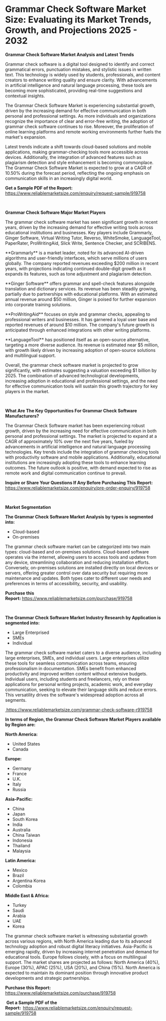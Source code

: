 <p><h1>Grammar Check Software Market Size: Evaluating its Market Trends, Growth, and Projections 2025 - 2032</h1></p><p><strong>Grammar Check Software Market Analysis and Latest Trends</strong></p>
<p><p>Grammar check software is a digital tool designed to identify and correct grammatical errors, punctuation mistakes, and stylistic issues in written text. This technology is widely used by students, professionals, and content creators to enhance writing quality and ensure clarity. With advancements in artificial intelligence and natural language processing, these tools are becoming more sophisticated, providing real-time suggestions and contextual insights.</p><p>The Grammar Check Software Market is experiencing substantial growth, driven by the increasing demand for effective communication in both personal and professional settings. As more individuals and organizations recognize the importance of clear and error-free writing, the adoption of grammar check software continues to rise. Moreover, the proliferation of online learning platforms and remote working environments further fuels the market's expansion.</p><p>Latest trends indicate a shift towards cloud-based solutions and mobile applications, making grammar-checking tools more accessible across devices. Additionally, the integration of advanced features such as plagiarism detection and style enhancement is becoming commonplace. The Grammar Check Software Market is expected to grow at a CAGR of 10.50% during the forecast period, reflecting the ongoing emphasis on communication skills in an increasingly digital world.</p></p>
<p><strong>Get a Sample PDF of the Report:&nbsp;</strong> <a href="https://www.reliablemarketsize.com/enquiry/request-sample/919758?utm_campaign=3121&utm_medium=2&utm_source=Github&utm_content=ia&utm_term=16042025&utm_id=grammar-check-software">https://www.reliablemarketsize.com/enquiry/request-sample/919758</a></p>
<p>&nbsp;</p>
<p><strong>Grammar Check Software Major Market Players</strong></p>
<p><p>The grammar check software market has seen significant growth in recent years, driven by the increasing demand for effective writing tools across educational institutions and businesses. Key players include Grammarly, Ginger Software, Virtual Writing Tutor, Reverso, WhiteSmoke, LanguageTool, PaperRater, ProWritingAid, Slick Write, Sentence Checker, and SCRIBENS.</p><p>**Grammarly** is a market leader, noted for its advanced AI-driven algorithms and user-friendly interfaces, which serve millions of users globally. The company reported revenues exceeding $200 million in recent years, with projections indicating continued double-digit growth as it expands its features, such as tone adjustment and plagiarism detection.</p><p>**Ginger Software** offers grammar and spell-check features alongside translation and dictionary services. Its revenue has been steadily growing, partially due to partnerships with educational platforms. With an estimated annual revenue around $50 million, Ginger is poised for further expansion into corporate training solutions.</p><p>**ProWritingAid** focuses on style and grammar checks, appealing to professional writers and businesses. It has garnered a loyal user base and reported revenues of around $10 million. The company's future growth is anticipated through enhanced integrations with other writing platforms.</p><p>**LanguageTool** has positioned itself as an open-source alternative, targeting a more diverse audience. Its revenue is estimated near $5 million, with growth likely driven by increasing adoption of open-source solutions and multilingual support.</p><p>Overall, the grammar check software market is projected to grow significantly, with estimates suggesting a valuation exceeding $1 billion by 2025. The combination of advanced technological developments, increasing adoption in educational and professional settings, and the need for effective communication tools will sustain this growth trajectory for key players in the market.</p></p>
<p>&nbsp;</p>
<p><strong>What Are The Key Opportunities For Grammar Check Software Manufacturers?</strong></p>
<p><p>The Grammar Check Software market has been experiencing robust growth, driven by the increasing need for effective communication in both personal and professional settings. The market is projected to expand at a CAGR of approximately 10% over the next five years, fueled by advancements in artificial intelligence and natural language processing technologies. Key trends include the integration of grammar checking tools with productivity software and mobile applications. Additionally, educational institutions are increasingly adopting these tools to enhance learning outcomes. The future outlook is positive, with demand expected to rise as remote work and digital communication continue to prevail.</p></p>
<p><strong>Inquire or Share Your Questions If Any Before Purchasing This Report:</strong> <a href="https://www.reliablemarketsize.com/enquiry/pre-order-enquiry/919758?utm_campaign=3121&utm_medium=2&utm_source=Github&utm_content=ia&utm_term=16042025&utm_id=grammar-check-software">https://www.reliablemarketsize.com/enquiry/pre-order-enquiry/919758</a></p>
<p>&nbsp;</p>
<p><strong>Market Segmentation</strong></p>
<p><strong>The Grammar Check Software Market Analysis by types is segmented into:</strong></p>
<p><ul><li>Cloud-based</li><li>On-premises</li></ul></p>
<p><p>The grammar check software market can be categorized into two main types: cloud-based and on-premises solutions. Cloud-based software operates via the internet, allowing users to access tools and updates from any device, streamlining collaboration and reducing installation efforts. Conversely, on-premises solutions are installed directly on local devices or servers, offering greater control over data security but requiring more maintenance and updates. Both types cater to different user needs and preferences in terms of accessibility, security, and usability.</p></p>
<p><strong>Purchase this Report:&nbsp;</strong><a href="https://www.reliablemarketsize.com/purchase/919758?utm_campaign=3121&utm_medium=2&utm_source=Github&utm_content=ia&utm_term=16042025&utm_id=grammar-check-software">https://www.reliablemarketsize.com/purchase/919758</a></p>
<p>&nbsp;</p>
<p><strong>The Grammar Check Software Market Industry Research by Application is segmented into:</strong></p>
<p><ul><li>Large Enterprised</li><li>SMEs</li><li>Individual</li></ul></p>
<p><p>The grammar check software market caters to a diverse audience, including large enterprises, SMEs, and individual users. Large enterprises utilize these tools for seamless communication across teams, ensuring professionalism in documentation. SMEs benefit from enhanced productivity and improved written content without extensive budgets. Individual users, including students and freelancers, rely on these applications for personal writing projects, academic work, and everyday communication, seeking to elevate their language skills and reduce errors. This versatility drives the software's widespread adoption across all segments.</p></p>
<p><a href="https://www.reliablemarketsize.com/grammar-check-software-r919758?utm_campaign=3121&utm_medium=2&utm_source=Github&utm_content=ia&utm_term=16042025&utm_id=grammar-check-software">&nbsp;https://www.reliablemarketsize.com/grammar-check-software-r919758</a></p>
<p><strong>In terms of Region, the Grammar Check Software Market Players available by Region are:</strong></p>
<p>
    <p> <strong> North America: </strong>
        <ul>
            <li>United States</li>
            <li>Canada</li>
        </ul>
        </p> 
    <p> <strong> Europe: </strong>
        <ul>
            <li>Germany</li>
            <li>France</li>
            <li>U.K.</li>
            <li>Italy</li>
            <li>Russia</li>
        </ul>
        </p> 
    <p> <strong> Asia-Pacific: </strong>
        <ul>
            <li>China</li>
            <li>Japan</li>
            <li>South Korea</li>
            <li>India</li>
            <li>Australia</li>
            <li>China Taiwan</li>
            <li>Indonesia</li>
            <li>Thailand</li>
            <li>Malaysia</li>
        </ul>
        </p> 
    <p> <strong> Latin America: </strong>
        <ul>
            <li>Mexico</li>
            <li>Brazil</li>
            <li>Argentina Korea</li>
            <li>Colombia</li>
        </ul>
        </p> 
    <p> <strong> Middle East & Africa: </strong>
        <ul>
            <li>Turkey</li>
            <li>Saudi</li>
            <li>Arabia</li>
            <li>UAE</li>
            <li>Korea</li>
        </ul>
    </p>
    </p>
<p><p>The grammar check software market is witnessing substantial growth across various regions, with North America leading due to its advanced technology adoption and robust digital literacy initiatives. Asia-Pacific is emerging rapidly, driven by increasing internet penetration and demand for educational tools. Europe follows closely, with a focus on multilingual support. The market shares are projected as follows: North America (40%), Europe (30%), APAC (25%), USA (20%), and China (15%). North America is expected to maintain its dominant position through innovative product developments and strategic partnerships.</p></p>
<p><strong>Purchase this Report: </strong><a href="https://www.reliablemarketsize.com/purchase/919758?utm_campaign=3121&utm_medium=2&utm_source=Github&utm_content=ia&utm_term=16042025&utm_id=grammar-check-software">https://www.reliablemarketsize.com/purchase/919758</a></p>
<p>&nbsp;<strong>Get a Sample PDF of the Report:&nbsp;&nbsp;</strong><a href="https://www.reliablemarketsize.com/enquiry/request-sample/919758?utm_campaign=3121&utm_medium=2&utm_source=Github&utm_content=ia&utm_term=16042025&utm_id=grammar-check-software">https://www.reliablemarketsize.com/enquiry/request-sample/919758</a></p>
<p><strong></strong></p>
<p><p></p><p></p><p></p></p>